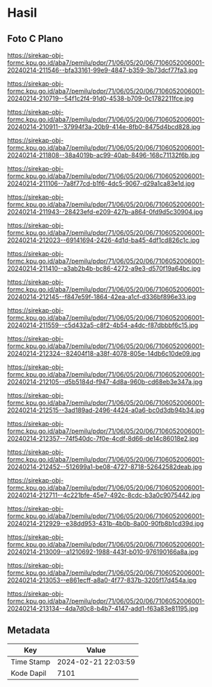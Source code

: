 # Hasil

## Foto C Plano

https://sirekap-obj-formc.kpu.go.id/aba7/pemilu/pdpr/71/06/05/20/06/7106052006001-20240214-211546--bfa33161-99e9-4847-b359-3b73dcf77fa3.jpg

https://sirekap-obj-formc.kpu.go.id/aba7/pemilu/pdpr/71/06/05/20/06/7106052006001-20240214-210719--54f1c2f4-91d0-4538-b709-0c1782211fce.jpg

https://sirekap-obj-formc.kpu.go.id/aba7/pemilu/pdpr/71/06/05/20/06/7106052006001-20240214-210911--37994f3a-20b9-414e-8fb0-8475d4bcd828.jpg

https://sirekap-obj-formc.kpu.go.id/aba7/pemilu/pdpr/71/06/05/20/06/7106052006001-20240214-211808--38a4019b-ac99-40ab-8496-168c71132f6b.jpg

https://sirekap-obj-formc.kpu.go.id/aba7/pemilu/pdpr/71/06/05/20/06/7106052006001-20240214-211106--7a8f77cd-b1f6-4dc5-9067-d29a1ca83e1d.jpg

https://sirekap-obj-formc.kpu.go.id/aba7/pemilu/pdpr/71/06/05/20/06/7106052006001-20240214-211943--28423efd-e209-427b-a864-0fd9d5c30904.jpg

https://sirekap-obj-formc.kpu.go.id/aba7/pemilu/pdpr/71/06/05/20/06/7106052006001-20240214-212023--69141694-2426-4d1d-ba45-4df1cd826c1c.jpg

https://sirekap-obj-formc.kpu.go.id/aba7/pemilu/pdpr/71/06/05/20/06/7106052006001-20240214-211410--a3ab2b4b-bc86-4272-a9e3-d570f19a64bc.jpg

https://sirekap-obj-formc.kpu.go.id/aba7/pemilu/pdpr/71/06/05/20/06/7106052006001-20240214-212145--f847e59f-1864-42ea-a1cf-d336bf896e33.jpg

https://sirekap-obj-formc.kpu.go.id/aba7/pemilu/pdpr/71/06/05/20/06/7106052006001-20240214-211559--c5d432a5-c8f2-4b54-a4dc-f87dbbbf6c15.jpg

https://sirekap-obj-formc.kpu.go.id/aba7/pemilu/pdpr/71/06/05/20/06/7106052006001-20240214-212324--82404f18-a38f-4078-805e-14db6c10de09.jpg

https://sirekap-obj-formc.kpu.go.id/aba7/pemilu/pdpr/71/06/05/20/06/7106052006001-20240214-212105--d5b5184d-f947-4d8a-960b-cd68eb3e347a.jpg

https://sirekap-obj-formc.kpu.go.id/aba7/pemilu/pdpr/71/06/05/20/06/7106052006001-20240214-212515--3ad189ad-2496-4424-a0a6-bc0d3db94b34.jpg

https://sirekap-obj-formc.kpu.go.id/aba7/pemilu/pdpr/71/06/05/20/06/7106052006001-20240214-212357--74f540dc-7f0e-4cdf-8d66-de14c86018e2.jpg

https://sirekap-obj-formc.kpu.go.id/aba7/pemilu/pdpr/71/06/05/20/06/7106052006001-20240214-212452--512699a1-be08-4727-8718-52642582deab.jpg

https://sirekap-obj-formc.kpu.go.id/aba7/pemilu/pdpr/71/06/05/20/06/7106052006001-20240214-212711--4c221bfe-45e7-492c-8cdc-b3a0c9075442.jpg

https://sirekap-obj-formc.kpu.go.id/aba7/pemilu/pdpr/71/06/05/20/06/7106052006001-20240214-212929--e38dd953-431b-4b0b-8a00-90fb8b1cd39d.jpg

https://sirekap-obj-formc.kpu.go.id/aba7/pemilu/pdpr/71/06/05/20/06/7106052006001-20240214-213009--a1210692-1988-443f-b010-976190166a8a.jpg

https://sirekap-obj-formc.kpu.go.id/aba7/pemilu/pdpr/71/06/05/20/06/7106052006001-20240214-213053--e861ecff-a8a0-4f77-837b-3205f17d454a.jpg

https://sirekap-obj-formc.kpu.go.id/aba7/pemilu/pdpr/71/06/05/20/06/7106052006001-20240214-213134--4da7d0c8-b4b7-4147-add1-f63a83e81195.jpg


## Metadata

| Key        | Value               |
| ---------- | ------------------- |
| Time Stamp | 2024-02-21 22:03:59 |
| Kode Dapil | 7101                |



